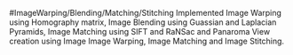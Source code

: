 #ImageWarping/Blending/Matching/Stitching
Implemented Image Warping using Homography matrix, Image Blending using Guassian and Laplacian Pyramids, Image Matching using SIFT and RaNSac and Panaroma View creation using Image Image Warping, Image Matching and Image Stitching.
